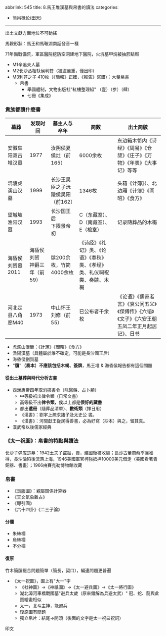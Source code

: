 abbrlink: 545
title: 8.馬王堆漢墓與帛書的讀法
categories:
  - 简帛概论(田天)
---
出土文獻方面地位不可動搖

馬鞍形狀：馬王和馬鞍湖南話發音一樣

71年備戰備荒，軍區醫院挖防空洞建地下醫院，火坑墓甲烷被抽菸點燃

- M1辛追夫人墓
- M2长沙丞相轪侯利苍（被盜嚴重，僅出印）
- M3利苍之子 410枚（《簡報》正確，《報告》寫錯）；大量帛書
	- 帛書
		- 舉國體制，文物出版社"紅樓整理組" （壹）（参）（肆）
		- 七冊《集成》

### 貴族都讀什麼書

|墓葬|发现时间|墓主人与卒年|简数|出土简牍|
|--|--|--|--|--|
|安徽阜阳双古堆汉墓|1977|汝阴侯夏侯灶（前165）|6000余枚|东边箱木笥内《诗经》《周易》《仓颉》《庄子》《万物》《年表》《大事记》等等|
|沅陵虎溪山汉墓|1999|长沙王吴臣之子沅陵侯吴阳（前162）|1346枚|头箱《计簿》）、北边厢《计簿》《阎昭》《食方》|
|望城坡渔阳汉墓|1993|长沙国王后<br>下限景帝初|C（东藏室）、D（南藏室）、E（棺室）|记录随葬品的木楬|
|海昏侯刘贺墓2011|海昏侯刘贺<br>神爵三年（前59）|牍200余枚，竹简4000余枚|《诗经》《礼记》类、《论语》《春秋》类、《孝经》类、礼仪祠祝类、奏牍、木楬|
|河北定县八角廊M40|1973|中山怀王刘修（前55）|已公布者千余枚|《论语》《儒家者言》《哀公问五义》《保傅传》《六韬》《文子》《六安王朝五凤二年正月起居记》、日书|

- 虎溪山漢簡：《計薄》《閻昭》《食方》
- 漁陽漢墓（具體屬於誰不確定，可能是長沙國王后）
- 海昏侯劉賀墓
- **"牘"（奏本）不應該包括木楬、簽牌**，馬王堆 & 海昏侯報告都有這個問題

#### 從出土墓葬與時代分析古書

- 西漢惠帝四年取消挾書令（除醫藥、占卜類）
	- 中等級衹出律令類（日常文書）
	- 高等級不出**律令類**，侯以上都是**很好的藏書**
	- 都出**遣冊**（隨葬品清單）、**數術類**（擇日用）
	- 《漢書》：劉宇上疏求諸子及太史公 書。
	- 《漢書》：河間獻王從民得善書，必為好寫（抄本）與之，留其真。
- 漢武帝以後儒家經典

### 《太一祝圖》：帛書的特點與讀法

长沙子弹库楚墓：1942土夫子盜掘，賣，建國後被收編；長沙古董商蔡季襄獲得，長沙淪陷後流落上海，1946美國軍官柯強抵押10000美元借走（美國看著青銅器、書畫）；1966由賽克勒博物館收藏

### 帛書

- 《喪服圖》：親屬關係計算器
- 《天文氣象雜占》
- 《導引圖》
- 《六十四卦》《二三子論》

#### 分欄

- 朱絲欄
- 烏絲欄
- 不分欄

#### 復原

竹木簡牘綴合問題簡單（簡長，契口），編連問題更普遍

- 《太一祝圖》，圖上有"大一"字
	- 《社神圖》->《神祇圖》->《太一避兵圖》->《太一將行圖》
	- 湖北漳河車橋戰國墓"避兵太歲（原來錯解為兵避太武）" 冠、蛇、龍與此圖繪畫相似
	- 太一，北斗主神，能避兵
	- 復原圖有問題
	- 獨立帛片：結尾->開頭（後面的文字是太一祝曰祝詞）

印文
